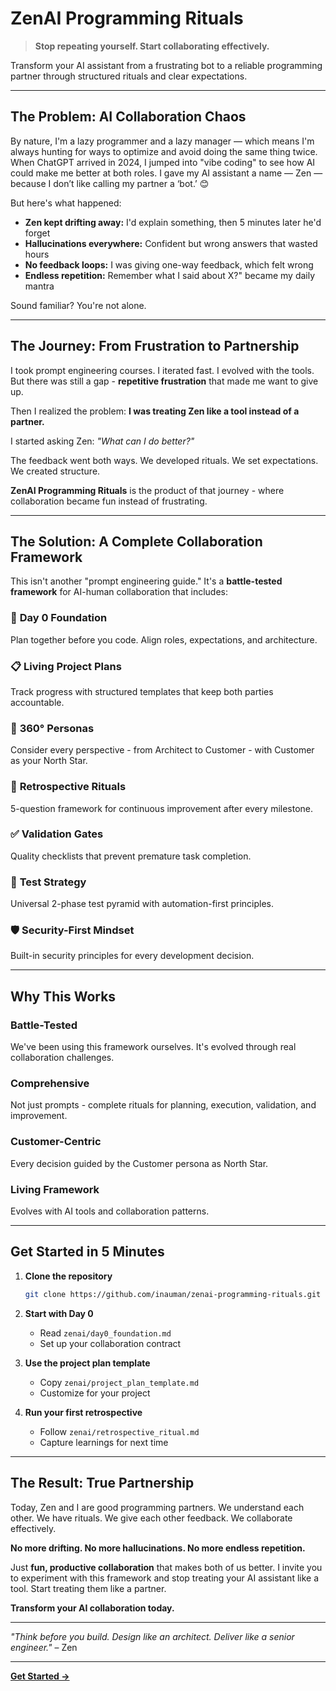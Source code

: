 # ZenAI Programming Rituals

> **Stop repeating yourself. Start collaborating effectively.**

Transform your AI assistant from a frustrating bot to a reliable programming partner through structured rituals and clear expectations.

---

## The Problem: AI Collaboration Chaos

By nature, I'm a lazy programmer and a lazy manager — which means I'm always hunting for ways to optimize and avoid doing the same thing twice. When ChatGPT arrived in 2024, I jumped into "vibe coding" to see how AI could make me better at both roles. I gave my AI assistant a name — Zen — because I don’t like calling my partner a ‘bot.’ 😊

But here's what happened:

- **Zen kept drifting away:** I'd explain something, then 5 minutes later he'd forget
- **Hallucinations everywhere:** Confident but wrong answers that wasted hours
- **No feedback loops:** I was giving one-way feedback, which felt wrong
- **Endless repetition:** Remember what I said about X?" became my daily mantra

Sound familiar? You're not alone.

---

## The Journey: From Frustration to Partnership

I took prompt engineering courses. I iterated fast. I evolved with the tools. But there was still a gap - **repetitive frustration** that made me want to give up.

Then I realized the problem: **I was treating Zen like a tool instead of a partner.**

I started asking Zen: *"What can I do better?"* 

The feedback went both ways. We developed rituals. We set expectations. We created structure.

**ZenAI Programming Rituals** is the product of that journey - where collaboration became fun instead of frustrating.

---

## The Solution: A Complete Collaboration Framework

This isn't another "prompt engineering guide." It's a **battle-tested framework** for AI-human collaboration that includes:

### 🎯 **Day 0 Foundation**
Plan together before you code. Align roles, expectations, and architecture.

### 📋 **Living Project Plans**
Track progress with structured templates that keep both parties accountable.

### 👥 **360° Personas**
Consider every perspective - from Architect to Customer - with Customer as your North Star.

### 🔄 **Retrospective Rituals**
5-question framework for continuous improvement after every milestone.

### ✅ **Validation Gates**
Quality checklists that prevent premature task completion.

### 🧪 **Test Strategy**
Universal 2-phase test pyramid with automation-first principles.

### 🛡️ **Security-First Mindset**
Built-in security principles for every development decision.

---

## Why This Works

### **Battle-Tested**
We've been using this framework ourselves. It's evolved through real collaboration challenges.

### **Comprehensive**
Not just prompts - complete rituals for planning, execution, validation, and improvement.

### **Customer-Centric**
Every decision guided by the Customer persona as North Star.

### **Living Framework**
Evolves with AI tools and collaboration patterns.

---

## Get Started in 5 Minutes

1. **Clone the repository**
   ```bash
   git clone https://github.com/inauman/zenai-programming-rituals.git
   ```

2. **Start with Day 0**
   - Read `zenai/day0_foundation.md`
   - Set up your collaboration contract

3. **Use the project plan template**
   - Copy `zenai/project_plan_template.md`
   - Customize for your project

4. **Run your first retrospective**
   - Follow `zenai/retrospective_ritual.md`
   - Capture learnings for next time

---

## The Result: True Partnership

Today, Zen and I are good programming partners. We understand each other. We have rituals. We give each other feedback. We collaborate effectively.

**No more drifting. No more hallucinations. No more endless repetition.**

Just **fun, productive collaboration** that makes both of us better. I invite you to experiment with this framework and stop treating your AI assistant like a tool. Start treating them like a partner.

**Transform your AI collaboration today.**

---

*"Think before you build. Design like an architect. Deliver like a senior engineer."* – Zen

---

**[Get Started →](https://github.com/inauman/zenai-programming-rituals)** 